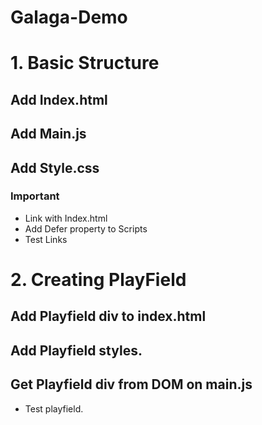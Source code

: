 # Galaga-Demo

# 1. Basic Structure
 ## Add Index.html
 ## Add Main.js
 ## Add Style.css

 ### Important
  - Link with Index.html
  - Add Defer property to Scripts
  - Test Links

# 2. Creating PlayField
 ## Add Playfield div to index.html
 ## Add Playfield styles.
 ## Get Playfield div from DOM on main.js
  - Test playfield.

